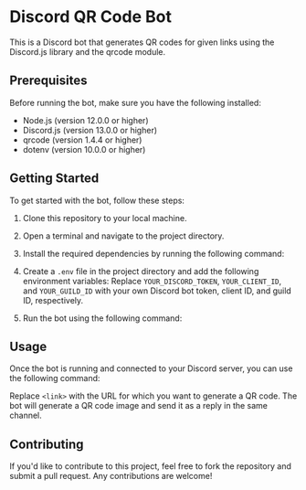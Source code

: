 # Discord QR Code Bot

This is a Discord bot that generates QR codes for given links using the Discord.js library and the qrcode module.

## Prerequisites

Before running the bot, make sure you have the following installed:

- Node.js (version 12.0.0 or higher)
- Discord.js (version 13.0.0 or higher)
- qrcode (version 1.4.4 or higher)
- dotenv (version 10.0.0 or higher)

## Getting Started

To get started with the bot, follow these steps:

1. Clone this repository to your local machine.
2. Open a terminal and navigate to the project directory.
3. Install the required dependencies by running the following command:

4. Create a `.env` file in the project directory and add the following environment variables:
Replace `YOUR_DISCORD_TOKEN`, `YOUR_CLIENT_ID`, and `YOUR_GUILD_ID` with your own Discord bot token, client ID, and guild ID, respectively.
5. Run the bot using the following command:

## Usage

Once the bot is running and connected to your Discord server, you can use the following command:


Replace `<link>` with the URL for which you want to generate a QR code. The bot will generate a QR code image and send it as a reply in the same channel.

## Contributing

If you'd like to contribute to this project, feel free to fork the repository and submit a pull request. Any contributions are welcome!


